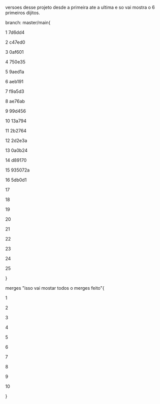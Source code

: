 versoes desse projeto desde a primeira ate a ultima e so vai mostra o 6 primeiros dijitos.

branch: master/main{

1 7d6dd4

2 c47ed0

3 0af601

4 750e35

5 9aed1a

6 aeb191

7 f9a5d3

8 ae76ab

9 99d456

10 13a794

11 2b2764

12 2d2e3a

13 0a0b24

14 d89170

15 935072a

16 5db0d1

17 

18 

19 

20 

21 

22 

23 

24 

25 


}

merges "isso vai mostar todos o merges feito"{

1 

2 

3 

4 

5 

6 

7 

8 

9 

10 

}

